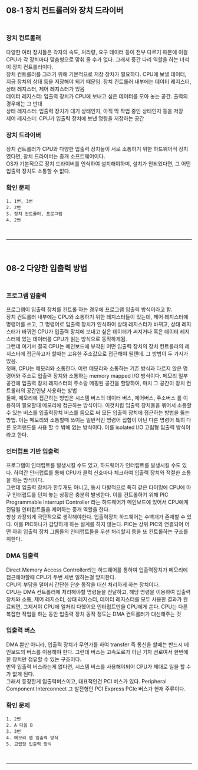 ## 08-1 장치 컨트롤러와 장치 드라이버<br><br>
### 장치 컨트롤러<br>
다양한 여러 장치들은 각자의 속도, 처리량, 요구 데이터 등이 전부 다르기 때문에 이걸 CPU가 각 장치마다 맞춤형으로 맞춰 줄 수가 없다. 그래서 중간 다리 역할을 하는 녀석이 장치 컨트롤러이다.<br>
장치 컨트롤러를 그러기 위해 기본적으로 저장 장치가 필요하다. CPU에 보낼 데이터, 지금 장치의 상태 등을 저장해야 되기 때문임. 장치 컨트롤러 내부에는 데이터 레지스터, 상태 레지스터, 제어 레지스터가 있음<br>
데이터 레지스터: 입출력 장치가 CPU에 보내고 싶은 데이터를 모아 놓는 공간. 출력의 경우에는 그 반대<br>
상태 레지스터: 입출력 장치가 대기 상태인지, 아직 막 작업 중인 상태인지 등을 저장<br>
제어 레지스터: CPU가 입출력 장치에 보낸 명령을 저장하는 공간<br>

### 장치 드라이버<br>
장치 컨트롤러가 CPU와 다양한 입출력 장치들이 서로 소통하기 위한 하드웨어적 장치였다면, 장치 드라이버는 중개 소프트웨어이다.<br>
OS가 기본적으로 장치 드라이버를 인식하여 설치해야하며, 설치가 안되었다면, 그 어떤 입출력 장치도 소통할 수 없다.<br>

### 확인 문제<br>
	1. 1번, 3번
	2. 2번
	3. 장치 컨트롤러, 프로그램
	4. 2번

<br>

---

<br>

## 08-2 다양한 입출력 방법<br><br>
### 프로그램 입출력<br>
프로그램이 입출력 장치를 컨트롤 하는 경우에 프로그램 입출력 방식이라고 함.<br>
장치 컨트롤러 내부에는 CPU와 소통하기 위한 레지스터들이 있는데, 제어 레지스터에 명령어를 쓰고, 그 명령어로 입출력 장치가 인식하여 상태 레지스터가 바뀌고, 상태 레지스터가 바뀌면 CPU가 입출력 장치에 보내고 싶은 데이터가 써지거나 혹은 데이터 레지스터에 있는 데이터를 CPU가 읽는 방식으로 동작하게됨.<br>
그런데 여기서 결국 CPU는 메인보드에 부착된 어떤 입출력 장치의 장치 컨트롤러의 레지스터에 접근하고자 할때는 고유한 주소값으로 접근해야 될텐데. 그 방법이 두 가지가 있음. <br>
첫째, CPU는 메모리와 소통한다. 이런 메모리와 소통하는 기존 방식과 다르지 않은 명령어와 주소로 입출력 장치와 소통하는 memory mapped I/O 방식이다. 메모리 일부 공간에 입출력 장치 레지스터의 주소랑 메핑된 공간을 할당하여, 마치 그 공간이 장치 컨트롤러의 공간인냥 사용하는 방법<br>
둘째, 메모리에 접근하는 방법은 시스템 버스의 데이터 버스, 제어버스, 주소버스 를 이용하여 필요할때 메모리에 접근하는 방식이다. 이것처럼 입출력 장치들을 묶어서 소통할 수 있는 버스를 입출력장치 버스를 둠으로 써 모든 입출력 장치에 접근하는 방법을 뚫는 방법. 이는 메모리와 소통할때 쓰이는 일반적인 명령어 집합이 아닌 다른 명령어 특히 다른 오퍼랜드를 사용 할 수 밖에 없는 방식이다. 이를 isolated I/O 고립형 입출력 방식이라고 한다.<br>

### 인터럽트 기반 입출력<br>
프로그램이 인터럽트를 발생시킬 수도 있고, 하드웨어가 인터럽트를 발생시킬 수도 있다. 하여간 인터럽트를 통해 CPU가 클럭 신호마다 체크하여 입출력 장치와 적절한 소통을 하는 방식이다.<br>
그런데 입출력 장치가 한두개도 아니고, 동시 다발적으로 특히 같은 타이밍에 CPU에 마구 인터럽트를 던져 놓는 상황은 충분히 발생한다. 이를 컨트롤하기 위해 PIC Programmable Interrupt Controller 라는 하드웨어가 메인보드에 있어서 CPU에게 전달될 인터럽트들을 제어하는 중개 역할을 한다.<br>
항상 과장되게 극단적으로 생각해야한다. 입출력장치 하드웨어는 수백개가 존재할 수 있다. 이를 PIC하나가 감당하게 하는 설계를 하지 않는다. PIC는 상위 PIC와 연결되어 어떤 하위 입출력 장치 그룹들의 인터럽트들을 우선 처리할지 등을 또 컨트롤하는 구조를 취한다.<br>

### DMA 입출력<br>
Direct Memory Access Controller라는  하드웨어를 통하여 입출력장치가 메모리에 접근해야할때 CPU가 두번 세번 일하는걸 방지한다.<br>
CPU의 부담을 덜어서 간단한 단순 동작을 대신 처리하게 하는 장치이다.<br>
CPU는 DMA 컨트롤러에 처리해야할 명령들을 전달하고, 해당 명령을 이용하여 입출력장치와 소통, 제어 레지스터, 상태 레지스터, 데이터 레지스터를 모두 사용한 결과가 완료되면, 그제서야 CPU에 일처리 다했어요 인터럽트만을 CPU에게 쏜다. CPU는 다른 복잡한 작업을 하는 동안 입출력 장치 동작 정도는 DMA 컨트롤러가 대신해주는 것<br>

### 입출력 버스
DMA 뿐만 아니라, 입출력 장치가 무언가를 하여 transfer 즉 통신을 할때는 반드시 메인보드의 버스를 이용해야 한다. 그런데 버스는 고속도로가 아닌 기차 선로여서 한번에 한 장치만 점유할 수 있는 구조이다.<br>
만약 입출력 버스라는게 없다면, 시스템 버스를 사용해야되어 CPU가 제대로 일을 할 수가 없게 된다.<br>
그래서 등장한게 입출력버스이고, 대표적인건 PCI 버스가 있다. Peripheral Component Interconnect 그 발전형인 PCI Express PCIe 버스가 현재 주류이다.<br>

### 확인 문제<br>
	1. 2번
	2. A 다음 B
	3. 3번
	4. 메모리 맵 입출력 방식
	5. 고립형 입출력 방식

<br>

---

<br>


